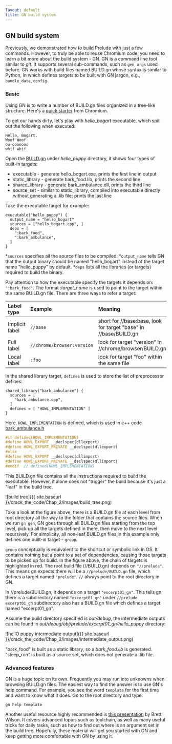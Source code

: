 ```yaml
---
layout: default
title: GN build system
---
```

## [](#header-2) GN build system

Previously, we demonstrated how to build Prelude with just a few commands. However, to truly be able to reuse Chromium code, you need to learn a bit more about the build system - GN. GN is a command line tool similar to *git*. It supports several sub-commands, such as `gen`, `args` used before. GN works with build files named BUILD.gn whose syntax is similar to Python, in which defines targets to be built with GN jargon, e.g., `bundle_data`, `config`.

### [](#header-3) Basic
Using GN is to write a number of BUILD.gn files organized in a tree-like structure. Here's a [quick starter](https://chromium.googlesource.com/chromium/src/tools/gn/+/48062805e19b4697c5fbd926dc649c78b6aaa138/docs/quick_start.md) from Chromium.

To get our hands dirty, let's play with *hello_bogart* executable, which spit out the following when executed:
```
Hello, Bogart.
Woof Woof
ou-ooooooo
whif whif
```

Open the [BUILD.gn](https://github.com/xzwang2005/Prelude/blob/master/prelude/excerpt01_gn/hello_puppy/BUILD.gn) under *hello_puppy* directory, it shows four types of built-in targets:
* executable - generate hello_bogart.exe, prints the first line in output
* static_library - generate bark_food.lib, prints the second line
* shared_library - generate bark_ambulance.dll, prints the third line
* source_set - similar to static_library, compiled into executable directly without generating a .lib file; prints the last line

Take the executable target for example:
```gn
executable("hello_puppy") {
  output_name = "hello_bogart"
  sources = ["hello_bogart.cpp", ]
  deps = [
    ":bark_food",
    ":bark_ambulance",
  ]
}
```
*`sources` specifies all the source files to be compiled.
*`output_name` tells GN that the output binary should be named "hello_bogart" instead of the target name "hello_puppy" by default.
*`deps` lists all the libraries (or targets) required to build the binary.

Pay attention to how the executable specify the targets it depends on: `":bark_food"`. The format *:target_name* is used to point to the target within the same BUILD.gn file. There are three ways to refer a target:

|Label type      |Example                   |Meaning                                                         |
|:-------------- |:------------------------ |:-------------------------------------------------------------- |
|Implicit label  |`//base`                  |short for //base:base, look for target "base" in //base/BUILD.gn|
|Full label      |`//chrome/browser:version`|look for target "version" in //chrome/browser/BUILD.gn          |
|Local label     |`:foo`                    |look for target "foo" within the same file                      |


In the shared library target, `defines` is used to store the list of preprocessor defines:
```gn
shared_library("bark_ambulance") {
  sources = [
    "bark_ambulance.cpp",
  ]
  defines = [ "HOWL_IMPLEMENTATION" ]
}
```

Here, `HOWL_IMPLEMENTATION` is defined, which is used in c++ code [bark_ambulance.h]()

```c++
#if defined(HOWL_IMPLEMENTATION)
#define HOWL_EXPORT __declspec(dllexport)
#define HOWL_EXPORT_PRIVATE __declspec(dllexport)
#else
#define HOWL_EXPORT __declspec(dllimport)
#define HOWL_EXPORT_PRIVATE __declspec(dllimport)
#endif  // defined(HOWL_IMPLEMENTATION)
```
This BUILD.gn file contains all the instructions required to build the executable. However, it alone does not "trigger" the build because it's just a "leaf" in the build tree.

![build tree]({{ site.baseurl }}/crack_the_code/Chap_2/images/build_tree.png)

Take a look at the figure above, there is a BUILD.gn file at each level from root directory all the way to the folder that contains the source files. When we run `gn gen`, GN goes through all BUILD.gn files starting from the top level, pick up all the targets defined in there, then move to the next level recursively. For simplicity, all non-leaf BUILD.gn files in this example only defines one built-in target - `group`.

`group` conceptually is equivalent to the shortcut or symbolic link in OS. It contains nothing but a point to a set of dependencies, causing those targets to be picked up for build. In the figure above, the chain of targets is highlighted in red. The root build file (//BUILD.gn) depends on `"//prelude"`. This means gn expects there will be a `//prelude/BUILD.gn` file, which defines a target named `"prelude"`. ```//``` always point to the root directory in GN.

In //prelude/BUILD.gn, it depends on a target `"excerpt01_gn"`. This tells gn there is a subdirectory named `"excerpt01_gn"` under `//prelude`. `excerpt01_gn` subdirectory also has a BUILD.gn file which defines a target named "excerpt01_gn".

Assume the build directory specified is *out/debug*, the intermediate outputs can be found in *out/debug/obj/prelude/excerpt01_gn/hello_puppy* directory:

![hellO puppy intermediate output]({{ site.baseurl }}/crack_the_code/Chap_2/images/intermediate_output.png)

"bark_food" is built as a static library, so a *bark_food.lib* is generated. "sleep_run" is built as a source set, which does not generate a .lib file.

### [](#header-3) Advanced features
GN is a huge topic on its own. Frequently you may run into unknowns when browsing BUILD.gn files. The easiest way to find the answer is to use GN's help command. For example, you see the word `template` for the first time and want to know what it does. Go to the root directory and type:
```
gn help template
```

Another useful resource highly recommended is [this presentation](https://docs.google.com/presentation/d/15Zwb53JcncHfEwHpnG_PoIbbzQ3GQi_cpujYwbpcbZo/edit?usp=sharing) by Brett Wilson. It covers advanced topics such as toolchain, as well as many useful tricks for daily tasks, such as how to find out where is an argument set in the build tree. Hopefully, these material will get you started with GN and keep getting more comfortable with GN by using it.